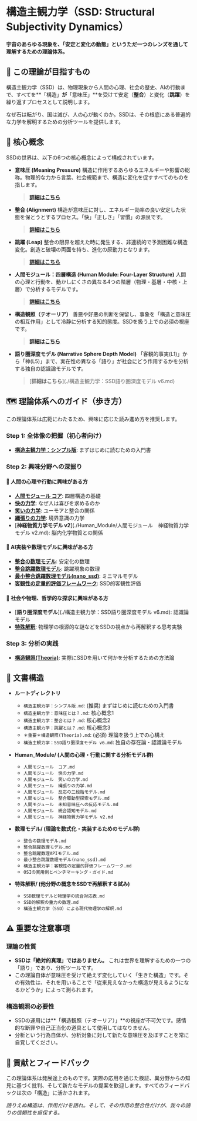 # **構造主観力学（SSD: Structural Subjectivity Dynamics）**

**宇宙のあらゆる現象を、「安定と変化の動態」というただ一つのレンズを通して理解するための理論体系。**

## **🎯 この理論が目指すもの**

構造主観力学（SSD）は、物理現象から人間の心理、社会の歴史、AIの行動まで、すべてを**「構造」**が**「意味圧」**を受けて安定（**整合**）と変化（**跳躍**）を繰り返すプロセスとして説明します。

なぜ石は転がり、国は滅び、人の心が動くのか。SSDは、その根底にある普遍的な力学を解明するための分析ツールを提供します。

## **🔑 核心概念**

SSDの世界は、以下の6つの核心概念によって構成されています。

  * **意味圧 (Meaning Pressure)**
    構造に作用するあらゆるエネルギーや影響の総称。物理的な力から言葉、社会規範まで、構造に変化を促すすべてのものを指します。

    > [**詳細はこちら**](./構造主観力学：意味圧とは？.md)

  * **整合 (Alignment)**
    構造が意味圧に対し、エネルギー効率の良い安定した状態を保とうとするプロセス。「快」「正しさ」「習慣」の源泉です。

    > [**詳細はこちら**](./構造主観力学：整合とは？.md)

  * **跳躍 (Leap)**
    整合の限界を超えた時に発生する、非連続的で予測困難な構造変化。創造と破壊の両面を持ち、進化の原動力となります。

    > [**詳細はこちら**](./構造主観力学：跳躍とは？.md)

  * **人間モジュール：四層構造 (Human Module: Four-Layer Structure)**
    人間の心理と行動を、動かしにくさの異なる4つの階層（物理・基層・中核・上層）で分析するモデルです。

    > [**詳細はこちら**](./Human_Module/人間モジュール　コア.md)

  * **構造観照（テオーリア）**
    善悪や好悪の判断を保留し、事象を「構造と意味圧の相互作用」として冷静に分析する知的態度。SSDを扱う上での必須の視座です。

    > [**詳細はこちら**](./＊重要＊構造観照(Theoria).md)

  * **語り圏深度モデル (Narrative Sphere Depth Model)**
    「客観的事実(L1)」から「神(L5)」まで、実在性の異なる「語り」が社会にどう作用するかを分析する独自の認識論モデルです。

    > [**詳細はこちら**](./構造主観力学：SSD語り圏深度モデル v6.md)

## **🗺️ 理論体系へのガイド（歩き方）**

この理論体系は広範にわたるため、興味に応じた読み進め方を推奨します。

### **Step 1: 全体像の把握（初心者向け）**

  * [**構造主観力学：シンプル版**](./構造主観力学：シンプル版.md): まずはじめに読むための入門書

### **Step 2: 興味分野への深掘り**

#### **🧠 人間の心理や行動に興味がある方**

  * [**人間モジュール コア**](./Human_Module/人間モジュール　コア.md): 四層構造の基礎
  * [**快の力学**](./Human_Module/人間モジュール　快の力学.md): なぜ人は喜びを求めるのか
  * [**笑いの力学**](./Human_Module/人間モジュール　笑いの力学.md): ユーモアと整合の関係
  * [**縄張りの力学**](./Human_Module/人間モジュール　縄張りの力学.md): 境界意識の力学
  * [**神経物質力学モデル v2**](./Human_Module/人間モジュール　神経物質力学モデル v2.md): 脳内化学物質との関係

#### **🤖 AI実装や数理モデルに興味がある方**

  * [**整合の数理モデル**](./数理モデル/整合の数理モデル.md): 安定化の数理
  * [**整合跳躍数理モデル**](./数理モデル/整合跳躍数理モデル.md): 跳躍現象の数理
  * [**最小整合跳躍数理モデル(nano_ssd)**](./数理モデル/最小整合跳躍数理モデル(nano_ssd).md): ミニマルモデル
  * [**客観性の定量的評価フレームワーク**](./数理モデル/構造主観力学：客観性の定量的評価フレームワーク.md): SSD的客観性評価

#### **🔭 社会や物理、哲学的な探求に興味がある方**

  * [**語り圏深度モデル**](./構造主観力学：SSD語り圏深度モデル v6.md): 認識論モデル
  * [**特殊解釈**](./特殊解釈/SSD数理モデルと物理学の統合対応表.md): 物理学の根源的な謎などをSSDの視点から再解釈する思考実験

### **Step 3: 分析の実践**

  * [**構造観照(Theoria)**](./＊重要＊構造観照(Theoria).md): 実際にSSDを用いて何かを分析するための方法論

## **📁 文書構造**

  * **ルートディレクトリ**

      * `構造主観力学：シンプル版.md`: (推奨) まずはじめに読むための入門書
      * `構造主観力学：意味圧とは？.md`: 核心概念1
      * `構造主観力学：整合とは？.md`: 核心概念2
      * `構造主観力学：跳躍とは？.md`: 核心概念3
      * `＊重要＊構造観照(Theoria).md`: (必須) 理論を扱う上での心構え
      * `構造主観力学：SSD語り圏深度モデル v6.md`: 独自の存在論・認識論モデル

  * **Human_Module/ (人間の心理・行動に関する分析モデル群)**

      * `人間モジュール　コア.md`
      * `人間モジュール　快の力学.md`
      * `人間モジュール　笑いの力学.md`
      * `人間モジュール　縄張りの力学.md`
      * `人間モジュール　反応の二段階モデル.md`
      * `人間モジュール　整合駆動型探索モデル.md`
      * `人間モジュール　未知意味圧への反応モデル.md`
      * `人間モジュール　統合認知モデル.md`
      * `人間モジュール　神経物質力学モデル v2.md`

  * **数理モデル/ (理論を数式化・実装するためのモデル群)**

      * `整合の数理モデル.md`
      * `整合跳躍数理モデル.md`
      * `整合跳躍数理APIモデル.md`
      * `最小整合跳躍数理モデル(nano_ssd).md`
      * `構造主観力学：客観性の定量的評価フレームワーク.md`
      * `OSIの実用例とベンチマーキング・ガイド.md`

  * **特殊解釈/ (他分野の概念をSSDで再解釈する試み)**

      * `SSD数理モデルと物理学の統合対応表.md`
      * `SSD的解釈の重力の数理.md`
      * `構造主観力学（SSD）による現代物理学の解釈.md`

## **⚠️ 重要な注意事項**

### **理論の性質**

  * **SSDは「絶対的真理」ではありません。** これは世界を理解するための一つの「語り」であり、分析ツールです。
  * この理論自体が意味圧を受けて絶えず変化していく「生きた構造」です。その有効性は、それを用いることで「従来見えなかった構造が見えるようになるかどうか」によって測られます。

### **構造観照の必要性**

  * SSDの運用には**「構造観照（テオーリア）」**の視座が不可欠です。感情的な断罪や自己正当化の道具として使用してはなりません。
  * 分析という行為自体が、分析対象に対して新たな意味圧を及ぼすことを常に自覚してください。

## **🤝 貢献とフィードバック**

この理論体系は発展途上のものです。実際の応用を通じた検証、異分野からの知見に基づく批判、そして新たなモデルの提案を歓迎します。すべてのフィードバックは次の「構造」に活かされます。

*語りえぬ構造は、作用だけを語れ。そして、その作用の整合性だけが、我々の語りの信頼性を担保する。*
